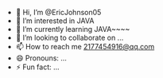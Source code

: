 - 👋 Hi, I’m @EricJohnson05
- 👀 I’m interested in JAVA
- 🌱 I’m currently learning JAVA~~~~
- 💞️ I’m looking to collaborate on ...
- 📫 How to reach me 2177454916@qq.com
- 😄 Pronouns: ...
- ⚡ Fun fact: ...

<!---
EricJohnson05/EricJohnson05 is a ✨ special ✨ repository because its `README.md` (this file) appears on your GitHub profile.
You can click the Preview link to take a look at your changes.
--->

